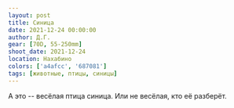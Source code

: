 ```yaml
---
layout: post
title: Синица
date: 2021-12-24 00:00:00
author: Д.Г.
gear: [70D, 55-250mm]
shoot_date: 2021-12-24
location: Нахабино
colors: ['a4afcc', '687081']
tags: [животные, птицы, синицы]
---
```

А это -- весёлая птица синица. Или не весёлая, кто её разберёт.
